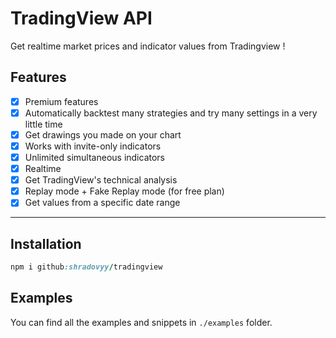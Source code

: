 # TradingView API 

Get realtime market prices and indicator values from Tradingview !

## Features

- [x] Premium features
- [x] Automatically backtest many strategies and try many settings in a very little time
- [x] Get drawings you made on your chart
- [x] Works with invite-only indicators
- [x] Unlimited simultaneous indicators
- [x] Realtime
- [x] Get TradingView's technical analysis
- [x] Replay mode + Fake Replay mode (for free plan)
- [x] Get values from a specific date range

___

## Installation



```ruby
npm i github:shradovyy/tradingview
```

## Examples

You can find all the examples and snippets in `./examples` folder.